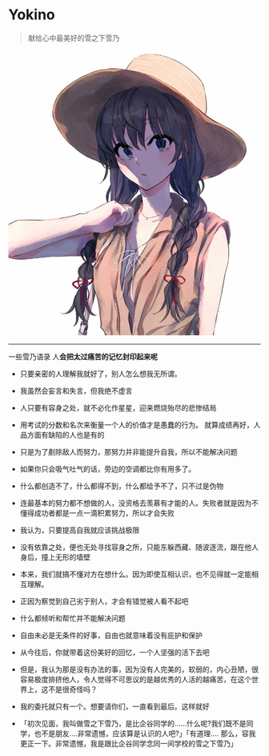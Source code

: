 # Yokino
> 献给心中最美好的雪之下雪乃



![](https://raw.githubusercontent.com/liuyunhaozz/image/main/img/yokino_45.jpg)

---

一些雪乃语录 人**会把太过痛苦的记忆封印起来呢**



- 只要亲密的人理解我就好了，别人怎么想我无所谓。     

- 我虽然会妄言和失言，但我绝不虚言                               

- 人只要有容身之处，就不必化作星星，迎来燃烧殆尽的悲惨结局

- 用考试的分数和名次来衡量一个人的价值才是愚蠢的行为。 就算成绩再好，人品方面有缺陷的人也是有的

- 只是为了剷除敌人而努力，那努力并非能提升自我，所以不能解决问题

- 如果你只会吸气吐气的话，旁边的空调都比你有用多了。

- 什么都创造不了，什么都得不到，什么都给予不了，只不过是伪物

- 连最基本的努力都不想做的人，没资格去羡慕有才能的人。失败者就是因为不懂得成功者都是一点一滴积累努力，所以才会失败

- 我认为，只要提高自我就应该挑战极限

- 没有依靠之处，便也无处寻找容身之所，只能东躲西藏、随波逐流，跟在他人身后，撞上无形的墙壁

- 本来，我们就搞不懂对方在想什么。因为即使互相认识，也不见得就一定能相互理解。

- 正因为察觉到自己劣于别人，才会有错觉被人看不起吧

- 什么都倾听和帮忙并不能解决问题

- 自由未必是无条件的好事，自由也就意味着没有庇护和保护

- 从今往后，你就带着这份美好的回忆，一个人坚强的活下去吧

- 但是，我认为那是没有办法的事，因为没有人完美的，软弱的，内心丑陋，很容易极度排挤他人，令人觉得不可思议的是越优秀的人活的越痛苦，在这个世界上，这不是很奇怪吗？

- 我的委托就只有一个。想要请你们，一直看到最后。这样就好

- 「初次见面，我叫做雪之下雪乃，是比企谷同学的......什么呢?我们既不是同学，也不是朋友....非常遗憾，应该算是认识的人吧?」「有道理.... 那么，容我更正一下。非常遗憾，我是跟比企谷同学念同一间学校的雪之下雪乃」 

